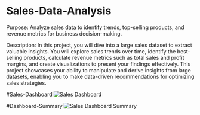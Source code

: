 # Sales-Data-Analysis
Purpose: Analyze sales data to identify trends, top-selling products, and revenue metrics for business decision-making.

Description: In this project, you will dive into a large sales dataset to extract valuable insights. You will explore sales trends over time, identify the best-selling products, calculate revenue metrics such as total sales and profit margins, and create visualizations to present your findings effectively. This project showcases your ability to manipulate and derive insights from large datasets, enabling you to make data-driven recommendations for optimizing sales strategies.

#Sales-Dashboard
![Sales Dashboard](https://github.com/abhijit49/Sales-Data-Analysis/assets/91731000/deaaf98e-1e52-4d2a-9ce8-01614b26837c)

#Dashboard-Summary
![Sales Dashboard Summary](https://github.com/abhijit49/Sales-Data-Analysis/assets/91731000/441be24f-0190-4989-9202-39c02aaebe84)
